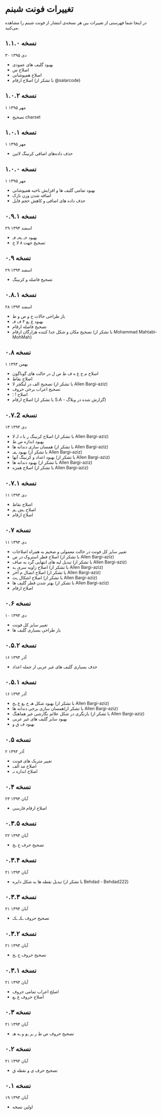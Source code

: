 تغییرات فونت شبنم
=================

در اینجا شما فهرستی از تغییرات بین هر نسخه‌ی انتشار از فونت شبنم را مشاهده می‌کنید.

نسخه ۱.۱.۰
----------
۳۰ دی ۱۳۹۵

- بهبود گلیف های عمودی
- اصلاح س
- اصلاح همپوشانی
- اصلاح ارقام (با تشکر از @salarcode)

نسخه ۱.۰.۲
----------
۱ مهر ۱۳۹۵

- تصحیح charset

نسخه ۱.۰.۱
----------
۱ مهر ۱۳۹۵

- حذف داده‌های اضافی کرنینگ لاتین

نسخه ۱.۰.۰
----------
۱ مهر ۱۳۹۵

- بهبود تمامی گلیف ها و افزایش ناحیه همپوشانی
- اضافه شدن وزن نازک
- حذف داده های اضافی و کاهش حجم فایل

نسخه ۰.۹.۱
----------
۲۹ اسفند ۱۳۹۴

- بهبود حـ ـحـ فـ
- تصحیح جهت ۸ لا ح

نسخه ۰.۹
--------
۲۹ اسفند ۱۳۹۴

- تصحیح فاصله و کرنینگ

نسخه ۰.۸.۱
----------
۲۸ اسفند ۱۳۹۴

- باز طراحی حالات ح و ص و ط
- بهبود ع ـع ۴ ف فـ
- تصحیح فاصله ارقام
- تصحیح مکان و شکل جدا کننده هزارگان ارقام (با تشکر از Mohammad Mahtabi-MohMah)

نسخه ۰.۸
--------
۱ بهمن ۱۳۹۴

- اصلاح م ح ع ه ف ط ص ل در حالت های گوناگون
- اصلاح نقاط
- تصحیح الف در لیگچر لا (با تشکر از Allen Bargi-aziz)
- تصحیح اعراب برخی حروف
- اصلاح ! ؛
- اصلاح ارقام (با تشکر از S.A - گزارش شده در وبلاگ)

نسخه ۰.۷.2
----------
۱۳ دی ۱۳۹۴

- اصلاح کرنینگ ر با د لـ لا (با تشکر از Allen Bargi-aziz)
- بهبود اندازه ص ط
- همسان سازی دندانه ها (با تشکر از Allen Bargi-aziz)
- بهبود ـفـ (با تشکر از Allen Bargi-aziz)
- بهبود اعداد و کرنینگ آنها (با تشکر از Allen Bargi-aziz)
- بهبود دندانه ها (با تشکر از Allen Bargi-aziz)
- اصلاح همزه (با تشکر از Allen Bargi-aziz)

نسخه ۰.۷.۱
----------
۱۱ دی ۱۳۹۴

- اصلاح نقاط
- اصلاح ـش ـم
- اصلاح ارقام

نسخه ۰.۷
--------
۱۱ دی ۱۳۹۴

- تغییر سایز کل فونت در حالت معمولی و ضخیم به همراه اصلاحات
- اصلاح قطر استروک در ص (با تشکر از Allen Bargi-aziz)
- تبدیل لبه های انتهایی گرد به صاف (با تشکر از Allen Bargi-aziz)
- اصلاح زاویه سری ـه (با تشکر از Allen Bargi-aziz)
- اصلاح اتصال م آخر (با تشکر از Allen Bargi-aziz)
- اصلاح اشکال ـث (با تشکر از Allen Bargi-aziz)
- بهتر شدن قطر گلیف ها (با تشکر از Allen Bargi-aziz)
- اصلاح ارقام

نسخه ۰.۶
--------
۱۰ دی ۱۳۹۴

- تغییر سایز کل فونت
- باز طراحی بسیاری گلیف ها


نسخه ۰.۵.۲
----------
۱۶ آذر ۱۳۹۴

- حذف بسیاری گلیف های غیر عربی از جمله اعداد

نسخه ۰.۵.۱
----------
۱۶ آذر ۱۳۹۴

- بهبود شکل هـ ح ـع ع ـح (با تشکر از Allen Bargi-aziz)
- همسان سازی برخی دندانه ها(با تشکر از Allen Bargi-aziz)
- بازنگری در شکل علائم نگارشی غیر هماهنگ (با تشکر از Allen Bargi-aziz)
- بهبود سایز گلیف های غیر عربی
- بهبود ف ق و

نسخه ۰.۵
--------
۲ آذر ۱۳۹۴

- تغییر متریک های فونت
- اصلاح مد الف
- اصلاح اندازه نـ


نسخه ۰.۴
--------
۲۳ آبان ۱۳۹۴

- اصلاح ارقام فارسی

نسخه ۰.۳.۵
----------
۲۲ آبان ۱۳۹۴

- تصحیح حرف ح ـح

نسخه ۰.۳.۴
----------
۲۱ آبان ۱۳۹۴

- تبدیل نقطه ها به شکل دایره (با تشکر از Behdad - Behdad222)

نسخه ۰.۳.۳
----------
۲۱ آبان ۱۳۹۴

- تصحیح حروف ـکـ ـک

نسخه ۰.۳.۲
----------
۲۱ آبان ۱۳۹۴

- تصحیح حروف ح ـح

نسخه ۰.۳.۱
----------
۲۱ آبان ۱۳۹۴

- اصلح اعراب تمامی حروف
- اصلاح حروف ع ـع

نسخه ۰.۳
--------
۲۱ آبان ۱۳۹۴

- تصحیح حروف ص ط ر ـر ـو و ـه هـ

نسخه ۰.۲
--------
۲۱ آبان ۱۳۹۴

- تصحیح حرف ی و نقطه ق

نسخه ۰.۱
--------
۱۹ آبان ۱۳۹۴

- اولین نسخه
